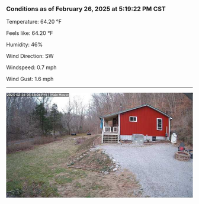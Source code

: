 ### Conditions as of February 26, 2025 at 5:19:22 PM CST 

Temperature: 64.20 &deg;F

Feels like: 64.20 &deg;F

Humidity: 46%

Wind Direction: SW

Windspeed: 0.7 mph

Wind Gust: 1.6 mph

---

<img src="./images/latest.jpeg"/>

